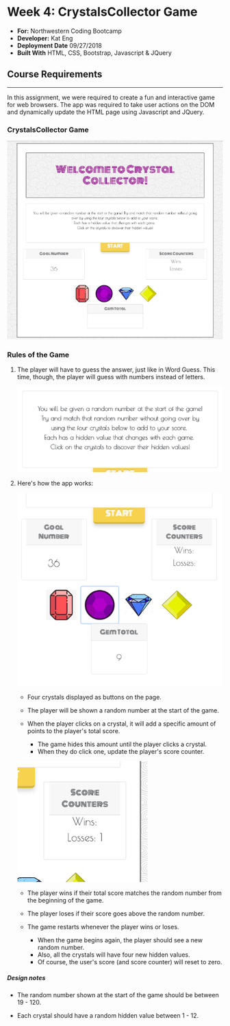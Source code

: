 
# Week 4: CrystalsCollector Game
- **For:** Northwestern Coding Bootcamp
- **Developer:** Kat Eng
- **Deployment Date**   09/27/2018
- **Built With** HTML, CSS, Bootstrap, Javascript & JQuery


## Course Requirements
---
In this assignment, we were required to create a fun and interactive game for web browsers. The app was required to take user actions on the DOM and dynamically update the HTML page using Javascript and JQuery.


### CrystalsCollector Game

   ![Crystal Collector](/assets/images/welcome.png)


### Rules of the Game
1. The player will have to guess the answer, just like in Word Guess. This time, though, the player will guess with numbers instead of letters. 

      ![Crystal Collector](/assets/images/instructions.png)

2. Here's how the app works:

    ![Crystal Collector](/assets/images/set-up.png)

   * Four crystals displayed as buttons on the page.

   * The player will be shown a random number at the start of the game.
   * When the player clicks on a crystal, it will add a specific amount of points to the player's total score. 

     * The game hides this amount until the player clicks a crystal.
     * When they do click one, update the player's score counter.

    ![Crystal Collector](/assets/images/score-counter.png)

    
   * The player wins if their total score matches the random number from the beginning of the game.

   * The player loses if their score goes above the random number.

   * The game restarts whenever the player wins or loses.

     * When the game begins again, the player should see a new random number. 
     * Also, all the crystals will have four new hidden values. 
     * Of course, the user's score (and score counter) will reset to zero.

  
##### Design notes

* The random number shown at the start of the game should be between 19 - 120.

* Each crystal should have a random hidden value between 1 - 12.










